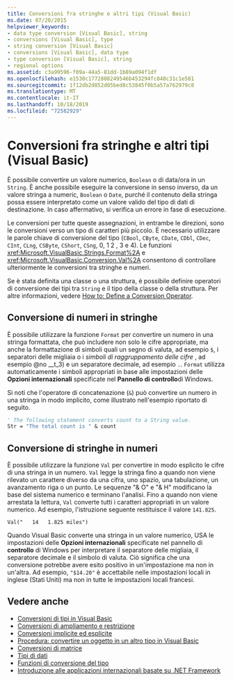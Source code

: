 ```yaml
---
title: Conversioni fra stringhe e altri tipi (Visual Basic)
ms.date: 07/20/2015
helpviewer_keywords:
- data type conversion [Visual Basic], string
- conversions [Visual Basic], type
- string conversion [Visual Basic]
- conversions [Visual Basic], data type
- type conversion [Visual Basic], string
- regional options
ms.assetid: c3a99596-f09a-44a5-81dd-1b89a094f1df
ms.openlocfilehash: e1530c1772808249546b453294fc848c31c1e581
ms.sourcegitcommit: 1f12db2d852d05bed8c53845f0b5a57a762979c8
ms.translationtype: MT
ms.contentlocale: it-IT
ms.lasthandoff: 10/18/2019
ms.locfileid: "72582929"
---
```

# <a name="conversions-between-strings-and-other-types-visual-basic"></a>Conversioni fra stringhe e altri tipi (Visual Basic)
È possibile convertire un valore numerico, `Boolean` o di data/ora in un `String`. È anche possibile eseguire la conversione in senso inverso, da un valore stringa a numeric, `Boolean` o `Date`, purché il contenuto della stringa possa essere interpretato come un valore valido del tipo di dati di destinazione. In caso affermativo, si verifica un errore in fase di esecuzione.  
  
 Le conversioni per tutte queste assegnazioni, in entrambe le direzioni, sono le conversioni verso un tipo di caratteri più piccolo. È necessario utilizzare le parole chiave di conversione del tipo (`CBool`, `CByte`, `CDate`, `CDbl`, `CDec`, `CInt`, `CLng`, `CSByte`, `CShort`, `CSng`, 0, 1 2 , 3 e 4). Le funzioni <xref:Microsoft.VisualBasic.Strings.Format%2A> e <xref:Microsoft.VisualBasic.Conversion.Val%2A> consentono di controllare ulteriormente le conversioni tra stringhe e numeri.  
  
 Se è stata definita una classe o una struttura, è possibile definire operatori di conversione dei tipi tra `String` e il tipo della classe o della struttura. Per altre informazioni, vedere [How to: Define a Conversion Operator](../../../../visual-basic/programming-guide/language-features/procedures/how-to-define-a-conversion-operator.md).  
  
## <a name="conversion-of-numbers-to-strings"></a>Conversione di numeri in stringhe  
 È possibile utilizzare la funzione `Format` per convertire un numero in una stringa formattata, che può includere non solo le cifre appropriate, ma anche la formattazione di simboli quali un segno di valuta, ad esempio `$`, i separatori delle migliaia o i *simboli di raggruppamento delle cifre* , ad esempio @no __t_3) e un separatore decimale, ad esempio `.`. `Format` utilizza automaticamente i simboli appropriati in base alle impostazioni delle **Opzioni internazionali** specificate nel **Pannello di controllo**di Windows.  
  
 Si noti che l'operatore di concatenazione (`&`) può convertire un numero in una stringa in modo implicito, come illustrato nell'esempio riportato di seguito.  
  
```vb  
' The following statement converts count to a String value.  
Str = "The total count is " & count  
```  
  
## <a name="conversion-of-strings-to-numbers"></a>Conversione di stringhe in numeri  
 È possibile utilizzare la funzione `Val` per convertire in modo esplicito le cifre di una stringa in un numero. `Val` legge la stringa fino a quando non viene rilevato un carattere diverso da una cifra, uno spazio, una tabulazione, un avanzamento riga o un punto. Le sequenze "& O" e "& H" modificano la base del sistema numerico e terminano l'analisi. Fino a quando non viene arrestata la lettura, `Val` converte tutti i caratteri appropriati in un valore numerico. Ad esempio, l'istruzione seguente restituisce il valore `141.825`.  
  
 `Val("   14   1.825 miles")`  
  
 Quando Visual Basic converte una stringa in un valore numerico, USA le impostazioni delle **Opzioni internazionali** specificate nel pannello di **controllo** di Windows per interpretare il separatore delle migliaia, il separatore decimale e il simbolo di valuta. Ciò significa che una conversione potrebbe avere esito positivo in un'impostazione ma non in un'altra. Ad esempio, `"$14.20"` è accettabile nelle impostazioni locali in inglese (Stati Uniti) ma non in tutte le impostazioni locali francesi.  
  
## <a name="see-also"></a>Vedere anche

- [Conversioni di tipi in Visual Basic](../../../../visual-basic/programming-guide/language-features/data-types/type-conversions.md)
- [Conversioni di ampliamento e restrizione](../../../../visual-basic/programming-guide/language-features/data-types/widening-and-narrowing-conversions.md)
- [Conversioni implicite ed esplicite](../../../../visual-basic/programming-guide/language-features/data-types/implicit-and-explicit-conversions.md)
- [Procedura: convertire un oggetto in un altro tipo in Visual Basic](../../../../visual-basic/programming-guide/language-features/data-types/how-to-convert-an-object-to-another-type.md)
- [Conversioni di matrice](../../../../visual-basic/programming-guide/language-features/data-types/array-conversions.md)
- [Tipi di dati](../../../../visual-basic/language-reference/data-types/index.md)
- [Funzioni di conversione del tipo](../../../../visual-basic/language-reference/functions/type-conversion-functions.md)
- [Introduzione alle applicazioni internazionali basate su .NET Framework](/visualstudio/ide/introduction-to-international-applications-based-on-the-dotnet-framework)

